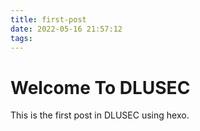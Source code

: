 ```yaml
---
title: first-post
date: 2022-05-16 21:57:12
tags:
---
```

# Welcome To DLUSEC
This is the first post in DLUSEC using hexo.